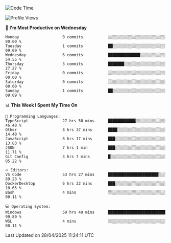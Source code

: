 <!--START_SECTION:waka-->
![Code Time](http://img.shields.io/badge/Code%20Time-4%2C774%20hrs%2043%20mins-blue)

![Profile Views](http://img.shields.io/badge/Profile%20Views-0-blue)

📅 **I'm Most Productive on Wednesday** 

```text
Monday                   0 commits           ░░░░░░░░░░░░░░░░░░░░░░░░░   00.00 % 
Tuesday                  1 commits           ██░░░░░░░░░░░░░░░░░░░░░░░   09.09 % 
Wednesday                6 commits           ██████████████░░░░░░░░░░░   54.55 % 
Thursday                 3 commits           ███████░░░░░░░░░░░░░░░░░░   27.27 % 
Friday                   0 commits           ░░░░░░░░░░░░░░░░░░░░░░░░░   00.00 % 
Saturday                 0 commits           ░░░░░░░░░░░░░░░░░░░░░░░░░   00.00 % 
Sunday                   1 commits           ██░░░░░░░░░░░░░░░░░░░░░░░   09.09 % 
```


📊 **This Week I Spent My Time On** 

```text
💬 Programming Languages: 
TypeScript               27 hrs 50 mins      ████████████░░░░░░░░░░░░░   46.48 % 
Other                    8 hrs 37 mins       ████░░░░░░░░░░░░░░░░░░░░░   14.40 % 
JavaScript               8 hrs 17 mins       ███░░░░░░░░░░░░░░░░░░░░░░   13.83 % 
JSON                     7 hrs 1 min         ███░░░░░░░░░░░░░░░░░░░░░░   11.71 % 
Git Config               3 hrs 7 mins        █░░░░░░░░░░░░░░░░░░░░░░░░   05.22 % 

🔥 Editors: 
VS Code                  53 hrs 27 mins      ██████████████████████░░░   89.23 % 
DockerDesktop            6 hrs 22 mins       ███░░░░░░░░░░░░░░░░░░░░░░   10.65 % 
Bash                     4 mins              ░░░░░░░░░░░░░░░░░░░░░░░░░   00.11 % 

💻 Operating System: 
Windows                  59 hrs 49 mins      █████████████████████████   99.89 % 
WSL                      4 mins              ░░░░░░░░░░░░░░░░░░░░░░░░░   00.11 % 
```


 Last Updated on 28/04/2025 11:24:11 UTC
<!--END_SECTION:waka-->
